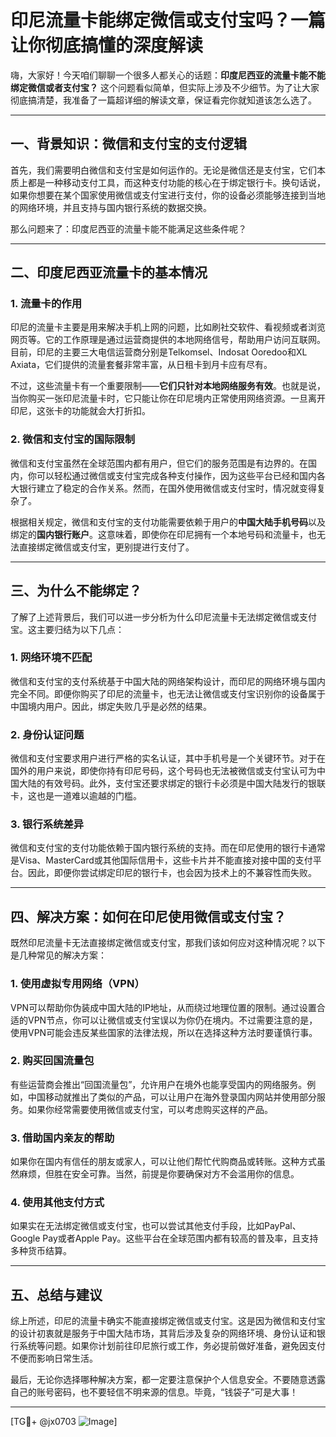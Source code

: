 # 印尼流量卡能绑定微信或支付宝吗？一篇让你彻底搞懂的深度解读

嗨，大家好！今天咱们聊聊一个很多人都关心的话题：**印度尼西亚的流量卡能不能绑定微信或者支付宝？** 这个问题看似简单，但实际上涉及不少细节。为了让大家彻底搞清楚，我准备了一篇超详细的解读文章，保证看完你就知道该怎么选了。

---

## 一、背景知识：微信和支付宝的支付逻辑

首先，我们需要明白微信和支付宝是如何运作的。无论是微信还是支付宝，它们本质上都是一种移动支付工具，而这种支付功能的核心在于绑定银行卡。换句话说，如果你想要在某个国家使用微信或支付宝进行支付，你的设备必须能够连接到当地的网络环境，并且支持与国内银行系统的数据交换。

那么问题来了：印度尼西亚的流量卡能不能满足这些条件呢？

---

## 二、印度尼西亚流量卡的基本情况

### 1. 流量卡的作用
印尼的流量卡主要是用来解决手机上网的问题，比如刷社交软件、看视频或者浏览网页等。它的工作原理是通过运营商提供的本地网络信号，帮助用户访问互联网。目前，印尼的主要三大电信运营商分别是Telkomsel、Indosat Ooredoo和XL Axiata，它们提供的流量套餐非常丰富，从日租卡到月卡应有尽有。

不过，这些流量卡有一个重要限制——**它们只针对本地网络服务有效**。也就是说，当你购买一张印尼流量卡时，它只能让你在印尼境内正常使用网络资源。一旦离开印尼，这张卡的功能就会大打折扣。

### 2. 微信和支付宝的国际限制
微信和支付宝虽然在全球范围内都有用户，但它们的服务范围是有边界的。在国内，你可以轻松通过微信或支付宝完成各种支付操作，因为这些平台已经和国内各大银行建立了稳定的合作关系。然而，在国外使用微信或支付宝时，情况就变得复杂了。

根据相关规定，微信和支付宝的支付功能需要依赖于用户的**中国大陆手机号码**以及绑定的**国内银行账户**。这意味着，即使你在印尼拥有一个本地号码和流量卡，也无法直接绑定微信或支付宝，更别提进行支付了。

---

## 三、为什么不能绑定？

了解了上述背景后，我们可以进一步分析为什么印尼流量卡无法绑定微信或支付宝。这主要归结为以下几点：

### 1. 网络环境不匹配
微信和支付宝的支付系统基于中国大陆的网络架构设计，而印尼的网络环境与国内完全不同。即便你购买了印尼的流量卡，也无法让微信或支付宝识别你的设备属于中国境内用户。因此，绑定失败几乎是必然的结果。

### 2. 身份认证问题
微信和支付宝要求用户进行严格的实名认证，其中手机号是一个关键环节。对于在国外的用户来说，即使你持有印尼号码，这个号码也无法被微信或支付宝认可为中国大陆的有效号码。此外，支付宝还要求绑定的银行卡必须是中国大陆发行的银联卡，这也是一道难以逾越的门槛。

### 3. 银行系统差异
微信和支付宝的支付功能依赖于国内银行系统的支持。而在印尼使用的银行卡通常是Visa、MasterCard或其他国际信用卡，这些卡片并不能直接对接中国的支付平台。因此，即便你尝试绑定印尼的银行卡，也会因为技术上的不兼容性而失败。

---

## 四、解决方案：如何在印尼使用微信或支付宝？

既然印尼流量卡无法直接绑定微信或支付宝，那我们该如何应对这种情况呢？以下是几种常见的解决方案：

### 1. 使用虚拟专用网络（VPN）
VPN可以帮助你伪装成中国大陆的IP地址，从而绕过地理位置的限制。通过设置合适的VPN节点，你可以让微信或支付宝误以为你仍在境内。不过需要注意的是，使用VPN可能会违反某些国家的法律法规，所以在选择这种方法时要谨慎行事。

### 2. 购买回国流量包
有些运营商会推出“回国流量包”，允许用户在境外也能享受国内的网络服务。例如，中国移动就推出了类似的产品，可以让用户在海外登录国内网站并使用部分服务。如果你经常需要使用微信或支付宝，可以考虑购买这样的产品。

### 3. 借助国内亲友的帮助
如果你在国内有信任的朋友或家人，可以让他们帮忙代购商品或转账。这种方式虽然麻烦，但胜在安全可靠。当然，前提是你要确保对方不会滥用你的信息。

### 4. 使用其他支付方式
如果实在无法绑定微信或支付宝，也可以尝试其他支付手段，比如PayPal、Google Pay或者Apple Pay。这些平台在全球范围内都有较高的普及率，且支持多种货币结算。

---

## 五、总结与建议

综上所述，印尼的流量卡确实不能直接绑定微信或支付宝。这是因为微信和支付宝的设计初衷就是服务于中国大陆市场，其背后涉及复杂的网络环境、身份认证和银行系统等问题。如果你计划前往印尼旅行或工作，务必提前做好准备，避免因支付不便而影响日常生活。

最后，无论你选择哪种解决方案，都一定要注意保护个人信息安全。不要随意透露自己的账号密码，也不要轻信不明来源的信息。毕竟，“钱袋子”可是大事！

---

[TG💪+ @jx0703 ![Image](https://github.com/user-attachments/assets/dbca1d08-cadb-493c-b0ec-ad6f7a83f270)]